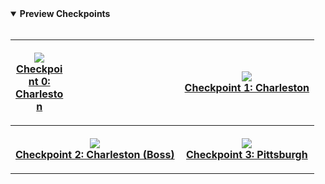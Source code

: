 <details open>
<summary><strong>Preview Checkpoints</strong></summary> <br>
<table style="width:100%">
<tr>
    <th> <p align="center" style="width:30%">
       <img src="https://firebasestorage.googleapis.com/v0/b/clothnest-da508.appspot.com/o/utils%2F2022-08-02%2020-18-58.gif?alt=media&token=0d70048d-a13b-43fa-a251-5bb4ba513de0"><br>
       <a href="https://youtu.be/opvoS4-yUgg?t=11">Checkpoint 0: Charleston</a>
    </p> </th>
    <th> <p align="center">
       <img src="https://firebasestorage.googleapis.com/v0/b/clothnest-da508.appspot.com/o/utils%2F2022-08-02%2020-18-58.gif?alt=media&token=0d70048d-a13b-43fa-a251-5bb4ba513de0"><br>
       <a href="https://youtu.be/opvoS4-yUgg?t=101">Checkpoint 1: Charleston</a>
    </p> </th>
</tr>
<tr>
    <th> <p align="center">
       <img src="https://firebasestorage.googleapis.com/v0/b/clothnest-da508.appspot.com/o/utils%2F2022-08-02%2020-18-58.gif?alt=media&token=0d70048d-a13b-43fa-a251-5bb4ba513de0"><br>
       <a href="https://youtu.be/opvoS4-yUgg?t=108">Checkpoint 2: Charleston (Boss)</a>
    </p> </th>    
    <th> <p align="center">
       <img src="https://firebasestorage.googleapis.com/v0/b/clothnest-da508.appspot.com/o/utils%2F2022-08-02%2020-18-58.gif?alt=media&token=0d70048d-a13b-43fa-a251-5bb4ba513de0"><br>
       <a href="https://youtu.be/opvoS4-yUgg?t=165">Checkpoint 3: Pittsburgh</a>
    </p> </th>
</tr>
</table>
</details>

